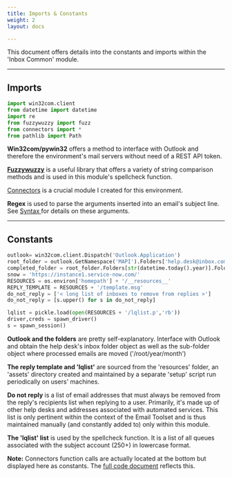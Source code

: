```yaml
---
title: Imports & Constants
weight: 2
layout: docs

---
```

This document offers details into the constants and imports within the 'Inbox Common' module.

<hr />

## Imports

```python
import win32com.client
from datetime import datetime
import re
from fuzzywuzzy import fuzz
from connectors import *
from pathlib import Path
```

**Win32com/pywin32** offers a method to interface with Outlook and therefore the environment's mail servers without need of a REST API token.

[**Fuzzywuzzy**](https://pypi.org/project/fuzzywuzzy/0.3.0/) is a useful library that offers a variety of string comparison methods and is used in this module's spellcheck function.

[Connectors](/docs/connectors/) is a crucial module I created for this environment.

**Regex** is used to parse the arguments inserted into an email's subject line. See [Syntax ](http:///docs/email-toolset/#syntax)for details on these arguments.

<hr />

## Constants

```python
outlook= win32com.client.Dispatch('Outlook.Application')
root_folder = outlook.GetNamespace('MAPI').Folders['help.desk@inbox.com'].Folders['Inbox']
completed_folder = root_folder.Folders[str(datetime.today().year)].Folders[datetime.today().month - 1]
snow = 'https://instance1.service-now.com/'
RESOURCES = os.environ['homepath'] + '/__resources__'
REPLY_TEMPLATE = RESOURCES + '/template.msg'
do_not_reply = ['< long list of inboxes to remove from replies >']
do_not_reply = [s.upper() for s in do_not_reply]

lqlist = pickle.load(open(RESOURCES + '/lqlist.p','rb'))
driver,creds = spawn_driver()
s = spawn_session()
```

**Outlook and the folders** are pretty self-explanatory. Interface with Outlook and obtain the help desk's inbox folder object as well as the sub-folder object where processed emails are moved ('/root/year/month')

**The reply template and 'lqlist'** are sourced from the 'resources' folder, an 'assets' directory created and maintained by a separate 'setup' script run periodically on users' machines.

**Do not reply** is a list of email addresses that must always be removed from the reply's recipients list when replying to a user. Primarily, it's made up of other help desks and addresses associated with automated services. This list is only pertinent within the context of the Email Toolset and is thus maintained manually (and constantly added to) only within this module.

**The 'lqlist' list** is used by the spellcheck function. It is a list of all queues associated with the subject account (250+) in lowercase format.

**Note:** Connectors function calls are actually located at the bottom but displayed here as constants. The [full code document](/docs/inbox-common-module/inbox-common-code/) reflects this.